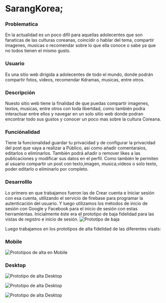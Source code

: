 # SarangKorea;

### Problematica
En la actualidad es un poco difíl para aquellas adolecentes que son fanaticas de las culturas coreanas, coincidir o hablar del tema, compartir imagenes, musicas o recomendar sobre lo que ella conoce o sabe ya que no todos tienen el mismo gusto. 
### Usuario
Es una sitio web dirigida a adolecentes de todo el mundo, donde podrán compartir fotos, videos, recomendar Kdramas, musicas, entre otros.
### Descripción
Nuesto sitio web tiene la finalidad de que puedas compartir imagenes, textos, musicas, entre otros
con toda libertdad, como también podra interactuar entre ellos y navegar en un solo sitio web donde podran encontrar todo sus gustos y conocer un poco mas sobre la cultura Coreana.
### Funciónalidad
Tiene la funcionalidad guardar tu privacidad y de configurar la privacidad del post que vaya a realizar a Público, así como añadir comentaraios, editarlos o eliminarlos.
También podrá añadir o remover likes a las publicaciones y modificar sus datos en el perfil.
Como también  le permiten al usuario compartir un post con texto,imagen, musica,videos o solo texto, poder editarlo o eliminarlo por completo. 

### Desarrolllo
Lo primero en  que trabajamos fueron las de Crear cuenta e Iniciar sesión con esa cuenta, utilizando el servicio de firebase para programar la autenticación del usuario. Y luego utilizamos los métodos de inicio de sesión con Google y Facebook para  el inicio de sesión con estas herramientas.
Inicialmente éste era el prototipo de baja fidelidad para las vistas de registro e inicio de sesión.
![Prototipo de baja](./src/img/prototipos-de-baja.png)

Luego trabajamos en los prototipos de alta fidelidad de las diferentes visats:

### Mobile
![Prototipos de alta en Mobile](./src/img/prototipos-de-alta-mobile.png)

### Desktop
![Prototipo de alta Desktop](./src/img/prot-1.png)

![Prototipo de alta Desktop](./src/img/prot-2.png)

![Prototipo de alta Desktop](./src/img/prot-3.png)
###





